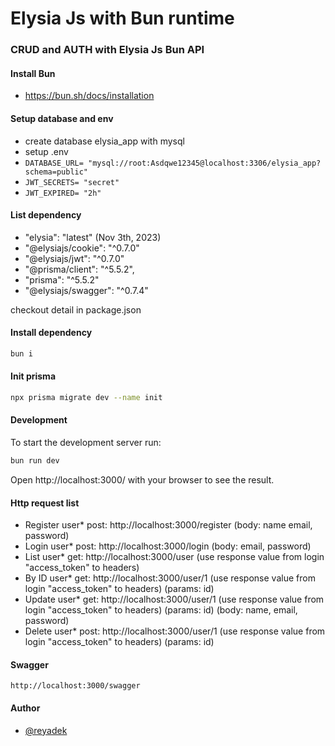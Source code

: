 # Elysia Js with Bun runtime

### CRUD and AUTH with Elysia Js Bun API

#### Install Bun
- https://bun.sh/docs/installation

#### Setup database and env
- create database elysia_app with mysql
- setup .env
- `DATABASE_URL= "mysql://root:Asdqwe12345@localhost:3306/elysia_app?schema=public"`
- `JWT_SECRETS= "secret"`
- `JWT_EXPIRED= "2h"`

#### List dependency
- "elysia": "latest" (Nov 3th, 2023)
- "@elysiajs/cookie": "^0.7.0"
- "@elysiajs/jwt": "^0.7.0"
- "@prisma/client": "^5.5.2",
- "prisma": "^5.5.2"
- "@elysiajs/swagger": "^0.7.4"

checkout detail in package.json

#### Install dependency
```bash
bun i  
```
#### Init prisma
```bash
npx prisma migrate dev --name init  
```

#### Development
To start the development server run:
```bash
bun run dev
```

Open http://localhost:3000/ with your browser to see the result.

#### Http request list
- Register user* post: http://localhost:3000/register (body: name email, password)
- Login user* post: http://localhost:3000/login (body: email, password)
- List user* get: http://localhost:3000/user (use response value from login "access_token" to headers)
- By ID user* get: http://localhost:3000/user/1 (use response value from login "access_token" to headers) (params: id)
- Update user* get: http://localhost:3000/user/1 (use response value from login "access_token" to headers) (params: id) (body: name, email, password)
- Delete user* post: http://localhost:3000/user/1 (use response value from login "access_token" to headers) (params: id)

#### Swagger
`http://localhost:3000/swagger`
  
#### Author
- [@reyadek](https://www.github.com/reyadek)
